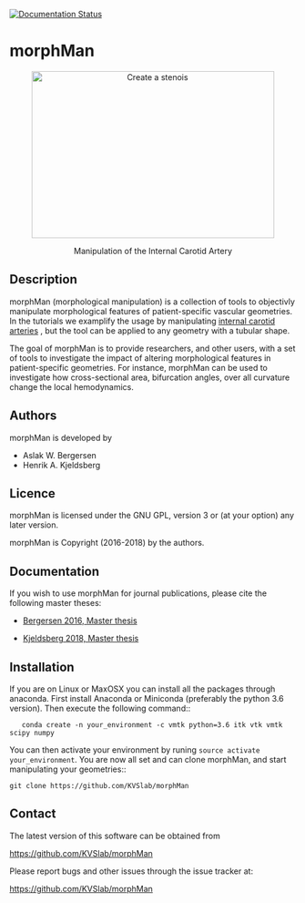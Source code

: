 [![Documentation Status](https://readthedocs.org/projects/morphman/badge/?version=latest)](https://morphman.readthedocs.io/en/latest/?badge=latest)

morphMan
=====

<p align="center">
    <img src="https://raw.githubusercontent.com/KVSlab/vascularManipulationToolkit/master/docs/source/change_stenosis.png?token=AJKg8GZbIiq2gb9V1elUl0hqm3QrCco4ks5bv20iwA%3D%3D" width="426" height="293" alt="Create a stenois"/>
</p>
<p align="center">
    Manipulation of the Internal Carotid Artery
</p>

Description
-----------
morphMan (morphological manipulation) is a collection of tools to objectivly manipulate morphological features
of patient-specific vascular geometries. In the tutorials we examplify the usage
by manipulating [internal carotid arteries](https://en.wikipedia.org/wiki/Internal_carotid_artery)
, but the tool can be applied to any geometry with a tubular shape.

The goal of morphMan is to provide researchers, and other users, with a set of tools to investigate the impact
of altering morphological features in patient-specific geometries. For instance, morphMan can be used to
investigate how cross-sectional area, bifurcation angles, over all curvature change the local hemodynamics.


Authors
-------
morphMan is developed by

  * Aslak W. Bergersen 
  * Henrik A. Kjeldsberg 


Licence
-------
morphMan is licensed under the GNU GPL, version 3 or (at your option) any
later version.

morphMan is Copyright (2016-2018) by the authors.


Documentation
-------------
If you wish to use morphMan for journal publications, please cite the following master theses: 

* [Bergersen 2016, Master thesis](https://www.duo.uio.no/bitstream/handle/10852/50515/master-bergersen.pdf?sequence=5&isAllowed=y)

* [Kjeldsberg 2018, Master thesis](https://www.duo.uio.no/bitstream/handle/10852/63389/henrikkjeldsberg_master.pdf?sequence=1&isAllowed=y)



Installation
------------
If you are on Linux or MaxOSX you can install all the packages through anaconda.
First install Anaconda or Miniconda (preferably the python 3.6 version).
Then execute the following command::

       conda create -n your_environment -c vmtk python=3.6 itk vtk vmtk scipy numpy

You can then activate your environment by runing ``source activate your_environment``.
You are now all set and can clone morphMan, and start manipulating your geometries::

    git clone https://github.com/KVSlab/morphMan


Contact
-------
The latest version of this software can be obtained from

  https://github.com/KVSlab/morphMan

Please report bugs and other issues through the issue tracker at:
  
  https://github.com/KVSlab/morphMan
